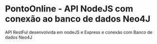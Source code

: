 # PontoOnline - API NodeJS com conexão ao banco de dados Neo4J

API RestFul desenvolvida em nodeJS e Express e conexão com Banco de dados Neo4J
